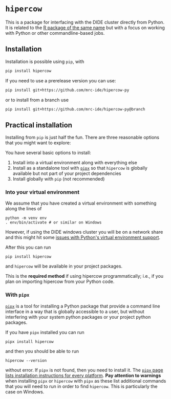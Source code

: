 # `hipercow`

This is a package for interfacing with the DIDE cluster directly from Python.  It is related to the [R package of the same name](https://mrc-ide.github.io/hipercow/) but with a focus on working with Python or other commandline-based jobs.

## Installation

Installation is possible using `pip`, with

```sh
pip install hipercow
```

If you need to use a prerelease version you can use:

```sh
pip install git+https://github.com/mrc-ide/hipercow-py
```

or to install from a branch use

```sh
pip install git+https://github.com/mrc-ide/hipercow-py@branch
```

## Practical installation

Installing from `pip` is just half the fun.  There are three reasonable options that you might want to explore:

You have several basic options to install:

1. Install into a virtual environment along with everything else
2. Install as a standalone tool with [`pipx`](https://pipx.pypa.io/stable/) so that `hipercow` is globally available but not part of your project dependencies
3. Install globally with `pip` (not recommended)

### Into your virtual environment

We assume that you have created a virtual environment with something along the lines of

```console
python -m venv env
. env/bin/activate # or similar on Windows
```

However, if using the DIDE windows cluster you will be on a network share and this might hit some [issues with Python's virtual environment support](dide.md#working-on-a-network-share).

After this you can run

```console
pip install hipercow
```

and `hipercow` will be available in your project packages.

This is the **required method** if using hipercow programmatically; i.e., if you plan on importing hipercow from your Python code.

### With `pipx`

[`pipx`](https://pipx.pypa.io/stable/) is a tool for installing a Python package that provide a command line interface in a way that is globally accessible to a user, but without interfering with your system python packages or your project python packages.

If you have `pipx` installed you can run

```
pipx install hipercow
```

and then you should be able to run

```
hipercow --version
```

without error.  If `pipx` is not found, then you need to install it.  The [`pipx` page lists installation instructions for every platform](https://pipx.pypa.io/stable/#install-pipx).  **Pay attention to warnings** when installing `pipx` or `hipercow` with `pipx` as these list additional commands that you will need to run in order to find `hipercow`.  This is particularly the case on Windows.
